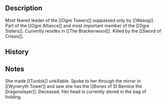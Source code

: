 ## Description
Most feared leader of the [[Ogre Towers]] suppassed only by [[Wasog]]. Part of the [[Ogre Alliance]] and most important member of the [[Ogre Sisters]]. Currently resides in [[The Brackenwood]]. Killed by the [[Sword of Crissis]].

## History


## Notes
She made [[Turdok]] unkillable.
Spoke to her through the mirror in [[Wyneryth Tower]] and saw she has the [[Bones of St Bernice the Dragonslayer]].
Deceased. Her head is currently stored in the bag of holding.